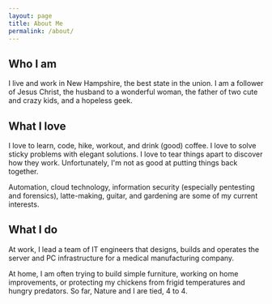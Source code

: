 ```yaml
---
layout: page
title: About Me 
permalink: /about/
---
```


## Who I am

I live and work in New Hampshire, the best state in the union. I am a follower of Jesus Christ, the husband to a wonderful woman, the father of two cute and crazy kids, and a hopeless geek. 

## What I love

I love to learn, code, hike, workout, and drink (good) coffee. I love to solve sticky problems with elegant solutions. I love to tear things apart to discover how they work. Unfortunately, I'm not as good at putting things back together.

Automation, cloud technology, information security (especially pentesting and forensics), latte-making, guitar, and gardening are some of my current interests.

## What I do 

At work, I lead a team of IT engineers that designs, builds and operates the server and PC infrastructure for a medical manufacturing company. 

At home, I am often trying to build simple furniture, working on home improvements, or protecting my chickens from frigid temperatures and hungry predators. So far, Nature and I are tied, 4 to 4. 
